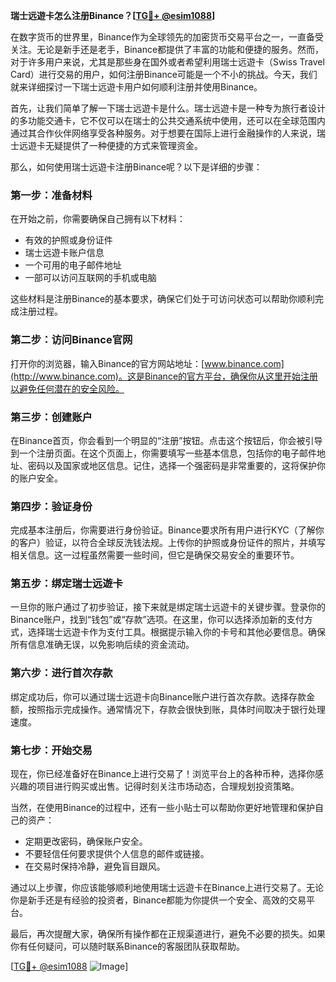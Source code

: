 **瑞士远遊卡怎么注册Binance？[[TG💪+ @esim1088](https://t.me/s/esim1088)]**

在数字货币的世界里，Binance作为全球领先的加密货币交易平台之一，一直备受关注。无论是新手还是老手，Binance都提供了丰富的功能和便捷的服务。然而，对于许多用户来说，尤其是那些身在国外或者希望利用瑞士远遊卡（Swiss Travel Card）进行交易的用户，如何注册Binance可能是一个不小的挑战。今天，我们就来详细探讨一下瑞士远遊卡用户如何顺利注册并使用Binance。

首先，让我们简单了解一下瑞士远遊卡是什么。瑞士远遊卡是一种专为旅行者设计的多功能交通卡，它不仅可以在瑞士的公共交通系统中使用，还可以在全球范围内通过其合作伙伴网络享受各种服务。对于想要在国际上进行金融操作的人来说，瑞士远遊卡无疑提供了一种便捷的方式来管理资金。

那么，如何使用瑞士远遊卡注册Binance呢？以下是详细的步骤：

### 第一步：准备材料

在开始之前，你需要确保自己拥有以下材料：
- 有效的护照或身份证件
- 瑞士远遊卡账户信息
- 一个可用的电子邮件地址
- 一部可以访问互联网的手机或电脑

这些材料是注册Binance的基本要求，确保它们处于可访问状态可以帮助你顺利完成注册过程。

### 第二步：访问Binance官网

打开你的浏览器，输入Binance的官方网站地址：[www.binance.com](http://www.binance.com)。这是Binance的官方平台，确保你从这里开始注册以避免任何潜在的安全风险。

### 第三步：创建账户

在Binance首页，你会看到一个明显的“注册”按钮。点击这个按钮后，你会被引导到一个注册页面。在这个页面上，你需要填写一些基本信息，包括你的电子邮件地址、密码以及国家或地区信息。记住，选择一个强密码是非常重要的，这将保护你的账户安全。

### 第四步：验证身份

完成基本注册后，你需要进行身份验证。Binance要求所有用户进行KYC（了解你的客户）验证，以符合全球反洗钱法规。上传你的护照或身份证件的照片，并填写相关信息。这一过程虽然需要一些时间，但它是确保交易安全的重要环节。

### 第五步：绑定瑞士远遊卡

一旦你的账户通过了初步验证，接下来就是绑定瑞士远遊卡的关键步骤。登录你的Binance账户，找到“钱包”或“存款”选项。在这里，你可以选择添加新的支付方式，选择瑞士远遊卡作为支付工具。根据提示输入你的卡号和其他必要信息。确保所有信息准确无误，以免影响后续的资金流动。

### 第六步：进行首次存款

绑定成功后，你可以通过瑞士远遊卡向Binance账户进行首次存款。选择存款金额，按照指示完成操作。通常情况下，存款会很快到账，具体时间取决于银行处理速度。

### 第七步：开始交易

现在，你已经准备好在Binance上进行交易了！浏览平台上的各种币种，选择你感兴趣的项目进行购买或出售。记得时刻关注市场动态，合理规划投资策略。

当然，在使用Binance的过程中，还有一些小贴士可以帮助你更好地管理和保护自己的资产：
- 定期更改密码，确保账户安全。
- 不要轻信任何要求提供个人信息的邮件或链接。
- 在交易时保持冷静，避免盲目跟风。

通过以上步骤，你应该能够顺利地使用瑞士远遊卡在Binance上进行交易了。无论你是新手还是有经验的投资者，Binance都能为你提供一个安全、高效的交易平台。

最后，再次提醒大家，确保所有操作都在正规渠道进行，避免不必要的损失。如果你有任何疑问，可以随时联系Binance的客服团队获取帮助。

[[TG💪+ @esim1088](https://t.me/s/esim1088) ![Image](https://i.postimg.cc/4NQfJmqS/Snipaste-2025-05-13-00-14-12.png)]
